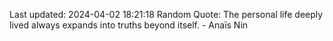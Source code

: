 Last updated: 2024-04-02 18:21:18
Random Quote: The personal life deeply lived always expands into truths beyond itself. - Anaïs Nin